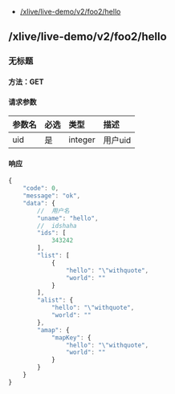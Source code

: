 <!-- package=live.livedemo.v2 -->
- [/xlive/live-demo/v2/foo2/hello](#xlivelive-demov2foo2hello) 

## /xlive/live-demo/v2/foo2/hello
### 无标题

#### 方法：GET

#### 请求参数

|参数名|必选|类型|描述|
|:---|:---|:---|:---|
|uid|是|integer| 用户uid|

#### 响应

```javascript
{
    "code": 0,
    "message": "ok",
    "data": {
        //  用户名
        "uname": "hello",
        //  idshaha
        "ids": [
            343242
        ],
        "list": [
            {
                "hello": "\"withquote",
                "world": ""
            }
        ],
        "alist": {
            "hello": "\"withquote",
            "world": ""
        },
        "amap": {
            "mapKey": {
                "hello": "\"withquote",
                "world": ""
            }
        }
    }
}
```

